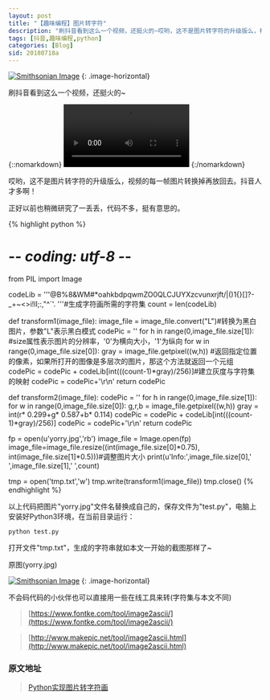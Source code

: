 ```yaml
---
layout: post
title: "【趣味编程】图片转字符"
description: "刷抖音看到这么一个视频，还挺火的~哎哟，这不是图片转字符的升级版么，视频的每一帧图片转换掉再放回去。抖音人才多啊！正好以前也稍微研究了一丢丢，代码不多，挺有意思的。"
tags: [抖音,趣味编程,python]
categories: [Blog]
sid: 20180718a
---
```

[![Smithsonian Image](//yorry.cn/up/link/blog/yorry_ascii.jpg)](//yorry.cn/up/link/blog/yorry_ascii.jpg)
{: .image-horizontal}

刷抖音看到这么一个视频，还挺火的~

{::nomarkdown}
<video width=250 class="my-video" src="//yorry.cn/up/video/FinalVideo_1531968495.452555.MP4" controls="controls">您的浏览器不支持 video 标签。</video>
{:/nomarkdown}

哎哟，这不是图片转字符的升级版么，视频的每一帧图片转换掉再放回去。抖音人才多啊！

正好以前也稍微研究了一丢丢，代码不多，挺有意思的。

<!--more-->

{% highlight python %}
# -*- coding: utf-8 -*-
from PIL import Image

codeLib = '''@B%8&WM#*oahkbdpqwmZO0QLCJUYXzcvunxrjft/\|()1{}[]?-_+~<>i!lI;:,"^`'. '''#生成字符画所需的字符集
count = len(codeLib)

def transform1(image_file):
    image_file = image_file.convert("L")#转换为黑白图片，参数"L"表示黑白模式
    codePic = ''
    for h in range(0,image_file.size[1]):  #size属性表示图片的分辨率，'0'为横向大小，'1'为纵向
        for w in range(0,image_file.size[0]):
            gray = image_file.getpixel((w,h)) #返回指定位置的像素，如果所打开的图像是多层次的图片，那这个方法就返回一个元组
            codePic = codePic + codeLib[int(((count-1)*gray)/256)]#建立灰度与字符集的映射
        codePic = codePic+'\r\n'
    return codePic

def transform2(image_file):
    codePic = ''
    for h in range(0,image_file.size[1]):
        for w in range(0,image_file.size[0]):
            g,r,b = image_file.getpixel((w,h))
            gray = int(r* 0.299+g* 0.587+b* 0.114)
            codePic = codePic + codeLib[int(((count-1)*gray)/256)]
        codePic = codePic+'\r\n'
    return codePic


fp = open(u'yorry.jpg','rb')
image_file = Image.open(fp)
image_file=image_file.resize((int(image_file.size[0]*0.75), int(image_file.size[1]*0.5)))#调整图片大小
print(u'Info:',image_file.size[0],' ',image_file.size[1],' ',count)

tmp = open('tmp.txt','w')
tmp.write(transform1(image_file))
tmp.close()
{% endhighlight %}

以上代码把图片"yorry.jpg"文件名替换成自己的，保存文件为"test.py"，电脑上安装好Python3环境，在当前目录运行：
```
python test.py
```
打开文件"tmp.txt"，生成的字符串就如本文一开始的截图那样了~

原图(yorry.jpg)

[![Smithsonian Image](//yorry.cn/up/link/blog/yorry.jpg)](//yorry.cn/up/link/blog/yorry.jpg)
{: .image-horizontal}

不会码代码的小伙伴也可以直接用一些在线工具来转(字符集与本文不同)

> [https://www.fontke.com/tool/image2ascii/](https://www.fontke.com/tool/image2ascii/)

> [http://www.makepic.net/tool/image2ascii.html](http://www.makepic.net/tool/image2ascii.html)

### 原文地址
> [Python实现图片转字符画](https://blog.csdn.net/wait_nothing_alone/article/details/52901531)
